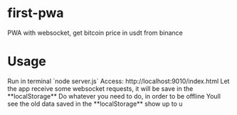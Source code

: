 # first-pwa
PWA with websocket, get bitcoin price in usdt from binance

<h1>Usage</h1>
Run in terminal
`node server.js`
Access: http://localhost:9010/index.html
Let the app receive some websocket requests, it will be save in the **localStorage**
Do whatever you need to do, in order to be offline
Youll see the old data saved in the **localStorage** show up to u
